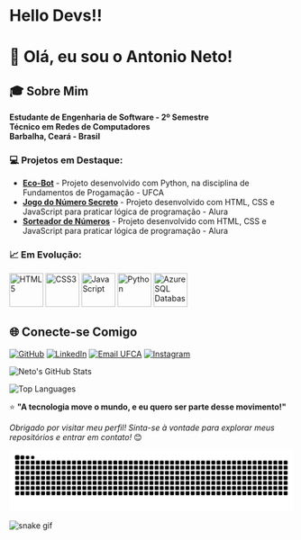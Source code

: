 # Hello Devs!!
# 👋 Olá, eu sou o Antonio Neto!

## 🎓 Sobre Mim

**Estudante de Engenharia de Software - 2º Semestre**  
**Técnico em Redes de Computadores**  
**Barbalha, Ceará - Brasil**

### 💻 Projetos em Destaque:
- **[Eco-Bot](https://github.com/ufca-es/Eco-bot)** - Projeto desenvolvido com Python, na disciplina de Fundamentos de Progamação - UFCA
- **[Jogo do Número Secreto](https://github.com/netoo-444/jogo-do-numero-secreto)** - Projeto desenvolvido com HTML, CSS e JavaScript para praticar lógica de programação - Alura
- **[Sorteador de Números](https://github.com/netoo-444/Sorteador-de-numeros-)** - Projeto desenvolvido com HTML, CSS e JavaScript para praticar lógica de programação - Alura


### 📈 Em Evolução:
<img src="https://cdn.jsdelivr.net/gh/devicons/devicon@latest/icons/html5/html5-plain-wordmark.svg" width="60" height="60" title="HTML5" /> <img src="https://cdn.jsdelivr.net/gh/devicons/devicon@latest/icons/css3/css3-plain-wordmark.svg" width="60" height="60" title="CSS3" /> <img src="https://cdn.jsdelivr.net/gh/devicons/devicon@latest/icons/javascript/javascript-original.svg" width="60" height="60" title="JavaScript" />
<img src="https://cdn.jsdelivr.net/gh/devicons/devicon@latest/icons/python/python-original.svg" width="60" height="60" title="Python" /> <img src="https://cdn.jsdelivr.net/gh/devicons/devicon@latest/icons/azuresqldatabase/azuresqldatabase-original.svg" width="60" height="60" title="Azure SQL Database" /></div>


## 🌐 Conecte-se Comigo

[![GitHub](https://img.shields.io/badge/GitHub-100000?style=for-the-badge&logo=github&logoColor=white)](https://github.com/netoo-444)
[![LinkedIn](https://img.shields.io/badge/LinkedIn-0077B5?style=for-the-badge&logo=linkedin&logoColor=white)](https://www.linkedin.com/in/antonio-neto-381456213/?isSelfProfile=true)
[![Email UFCA](https://img.shields.io/badge/Email_Acadêmico-0055A4?style=for-the-badge&logo=gmail&logoColor=white)](mailto:neto.luz@aluno.ufca.edu.br)
[![Instagram](https://img.shields.io/badge/Instagram-E4405F?style=for-the-badge&logo=instagram&logoColor=white)](https://instagram.com/ant_net0)


![Neto's GitHub Stats](https://github-readme-stats.vercel.app/api?username=netoo-444&show_icons=true&theme=radical)

![Top Languages](https://github-readme-stats.vercel.app/api/top-langs/?username=netoo-444&layout=compact&theme=radical)



⭐ **"A tecnologia move o mundo, e eu quero ser parte desse movimento!"**

*Obrigado por visitar meu perfil! Sinta-se à vontade para explorar meus repositórios e entrar em contato!* 😊

![Snake animation](https://github.com/netoo-444/netoo-444/blob/output/github-contribution-grid-snake.svg)



![snake gif](https://github.com/netoo-444/netoo-444/blob/output/github-contribution-grid-snake.gif)


